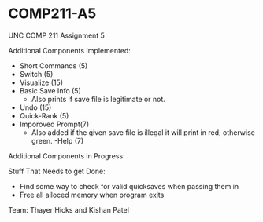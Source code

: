 # COMP211-A5
UNC COMP 211 Assignment 5

Additional Components Implemented:
-  Short Commands (5)
-  Switch (5)
-  Visualize (15)
-  Basic Save Info (5)
    - Also prints if save file is legitimate or not.
-  Undo (15)
-  Quick-Rank (5)
-  Imporoved Prompt(7)
   - Also added if the given save file is illegal it will print in red, otherwise green. 
-Help (7) 



Additional Components in Progress:

  
Stuff That Needs to get Done:
-  Find some way to check for valid quicksaves when passing them in
-  Free all alloced memory when program exits

Team: Thayer Hicks and Kishan Patel
